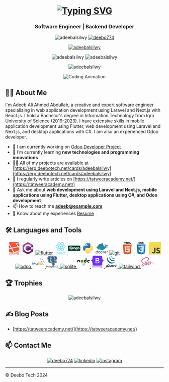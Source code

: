 <h1 align="center">
  <a href="https://github.com/adeebalsilwy">
    <img src="https://readme-typing-svg.demolab.com?font=Fira+Code&size=27&duration=4000&pause=1000&color=0E75B6&background=FFFFFF00&center=true&vCenter=true&width=435&lines=Hi+there%2C+I'm+Adeeb+Ali+Ahmed+Abdullah;مرحبا+%F0%9F%91%8B%D8%8C+%D8%A3%D9%86%D8%A7+%D8%A3%D8%AF%D9%8A%D8%A8+%D8%B9%D9%84%D9%8A+%D8%A3%D8%AD%D9%85%D8%AF+%D8%B9%D8%A8%D8%AF%D8%A7%D9%84%D9%84%D9%87" alt="Typing SVG" />
  </a>
</h1>
<h3 align="center">Software Engineer | Backend Developer</h3>

<p align="center">
  <img src="https://komarev.com/ghpvc/?username=adeebalsilwy&label=Profile%20views&color=0e75b6&style=flat" alt="adeebalsilwy" />
  <a href="https://twitter.com/deebo774" target="blank">
    <img src="https://img.shields.io/twitter/follow/deebo774?logo=twitter&style=for-the-badge" alt="deebo774" />
  </a>
</p>

<p align="center">
  <a href="https://github.com/ryo-ma/github-profile-trophy">
    <img src="https://github-profile-trophy.vercel.app/?username=adeebalsilwy&theme=radical" alt="adeebalsilwy" />
  </a>
</p>

<div align="center">
  <img src="https://github-readme-stats.vercel.app/api?username=adeebalsilwy&show_icons=true&theme=radical" alt="adeebalsilwy" />
  <img src="https://github-readme-streak-stats.herokuapp.com/?user=adeebalsilwy&theme=radical" alt="adeebalsilwy" />
</div>

<p align="center">
  <img src="https://github-readme-stats.vercel.app/api/top-langs/?username=adeebalsilwy&layout=compact&theme=radical" alt="adeebalsilwy" />
</p>

<div align="center">
  <img src="https://github.com/adeebalsilwy/adeebalsilwy/blob/main/assets/code.gif" alt="Coding Animation" width="500"/>
</div>

## 🧑‍💻 About Me
I'm Adeeb Ali Ahmed Abdullah, a creative and expert software engineer specializing in web application development using Laravel and Next.js with React.js. I hold a Bachelor's degree in Information Technology from Iqra University of Science (2019-2023). I have extensive skills in mobile application development using Flutter, web development using Laravel and Next.js, and desktop applications with C#. I am also an experienced Odoo developer.

- 🔭 I am currently working on [Odoo Developer Project](https://www.reach369.com/odoo)
- 🌱 I’m currently learning **new technologies and programming innovations**
- 👨‍💻 All of my projects are available at [https://erp.deebotech.net/cards/adeebalsilwy](https://erp.deebotech.net/cards/adeebalsilwy)
- 📝 I regularly write articles on [https://tatweeracademy.net/](https://tatweeracademy.net/)
- 💬 Ask me about **web development using Laravel and Next.js, mobile applications using Flutter, desktop applications using C#, and Odoo development**
- 📫 How to reach me **adeeb@example.com**
- 📄 Know about my experiences [Resume](#)

## 🛠️ Languages and Tools
<p align="center"> 
  <a href="https://laravel.com/" target="_blank"> <img src="https://raw.githubusercontent.com/devicons/devicon/master/icons/laravel/laravel-plain-wordmark.svg" alt="laravel" width="40" height="40"/> </a> 
  <a href="https://www.w3schools.com/cs/" target="_blank"> <img src="https://raw.githubusercontent.com/devicons/devicon/master/icons/csharp/csharp-original.svg" alt="csharp" width="40" height="40"/> </a> 
  <a href="https://flutter.dev" target="_blank"> <img src="https://www.vectorlogo.zone/logos/flutterio/flutterio-icon.svg" alt="flutter" width="40" height="40"/> </a> 
  <a href="https://reactjs.org/" target="_blank"> <img src="https://raw.githubusercontent.com/devicons/devicon/master/icons/react/react-original-wordmark.svg" alt="react" width="40" height="40"/> </a> 
  <a href="https://www.djangoproject.com/" target="_blank"> <img src="https://raw.githubusercontent.com/devicons/devicon/master/icons/django/django-original.svg" alt="django" width="40" height="40"/> </a> 
  <a href="https://www.python.org" target="_blank"> <img src="https://raw.githubusercontent.com/devicons/devicon/master/icons/python/python-original.svg" alt="python" width="40" height="40"/> </a> 
  <a href="https://www.docker.com/" target="_blank"> <img src="https://raw.githubusercontent.com/devicons/devicon/master/icons/docker/docker-original-wordmark.svg" alt="docker" width="40" height="40"/> </a> 
  <a href="https://git-scm.com/" target="_blank"> <img src="https://www.vectorlogo.zone/logos/git-scm/git-scm-icon.svg" alt="git" width="40" height="40"/> </a>
  <a href="https://www.w3.org/html/" target="_blank"> <img src="https://raw.githubusercontent.com/devicons/devicon/master/icons/html5/html5-original-wordmark.svg" alt="html5" width="40" height="40"/> </a> 
  <a href="https://www.w3schools.com/css/" target="_blank"> <img src="https://raw.githubusercontent.com/devicons/devicon/master/icons/css3/css3-original-wordmark.svg" alt="css3" width="40" height="40"/> </a>
  <a href="https://www.javascript.com/" target="_blank"> <img src="https://raw.githubusercontent.com/devicons/devicon/master/icons/javascript/javascript-original.svg" alt="javascript" width="40" height="40"/> </a>
  <a href="https://www.odoo.com/" target="_blank"> <img src="https://www.vectorlogo.zone/logos/odoo/odoo-icon.svg" alt="odoo" width="40" height="40"/> </a>
  <a href="https://www.mysql.com/" target="_blank"> <img src="https://raw.githubusercontent.com/devicons/devicon/master/icons/mysql/mysql-original-wordmark.svg" alt="mysql" width="40" height="40"/> </a>
  <a href="https://www.postgresql.org/" target="_blank"> <img src="https://raw.githubusercontent.com/devicons/devicon/master/icons/postgresql/postgresql-original-wordmark.svg" alt="postgresql" width="40" height="40"/> </a>
  <a href="https://www.sqlite.org/" target="_blank"> <img src="https://www.vectorlogo.zone/logos/sqlite/sqlite-icon.svg" alt="sqlite" width="40" height="40"/> </a>
  <a href="https://nodejs.org/" target="_blank"> <img src="https://raw.githubusercontent.com/devicons/devicon/master/icons/nodejs/nodejs-original-wordmark.svg" alt="nodejs" width="40" height="40"/> </a>
  <a href="https://getbootstrap.com/" target="_blank"> <img src="https://raw.githubusercontent.com/devicons/devicon/master/icons/bootstrap/bootstrap-plain-wordmark.svg" alt="bootstrap" width="40" height="40"/> </a>
  <a href="https://jquery.com/" target="_blank"> <img src="https://raw.githubusercontent.com/devicons/devicon/master/icons/jquery/jquery-original-wordmark.svg" alt="jquery" width="40" height="40"/> </a>
  <a href="https://tailwindcss.com/" target="_blank"> <img src="https://www.vectorlogo.zone/logos/tailwindcss/tailwindcss-icon.svg" alt="tailwind" width="40" height="40"/> </a>
  <a href="https://sass-lang.com/" target="_blank"> <img src="https://raw.githubusercontent.com/devicons/devicon/master/icons/sass/sass-original.svg" alt="sass" width="40" height="40"/> </a>
</p>

## 🏆 Trophies
<p align="center">
  <img src="https://github-profile-trophy.vercel.app/?username=adeebalsilwy&theme=radical" alt="adeebalsilwy" />
</p>

## ✍️ Blog Posts
- [https://tatweeracademy.net/](https://tatweeracademy.net/)

## 📫 Contact Me
<p align="center">
  <a href="https://twitter.com/deebo774" target="blank"><img align="center" src="https://img.shields.io/twitter/follow/deebo774?logo=twitter&style=for-the-badge" alt="deebo774" /></a>
  <a href="https://linkedin.com/in/#" target="blank"><img align="center" src="https://img.shields.io/badge/-LinkedIn-black?style=for-the-badge&logo=linkedin" alt="linkedin" /></a>
  <a href="https://instagram.com/deebo774" target="blank"><img align="center" src="https://img.shields.io/badge/-Instagram-black?style=for-the-badge&logo=instagram" alt="instagram" /></a>
</p>

---

© Deebo Tech 2024
